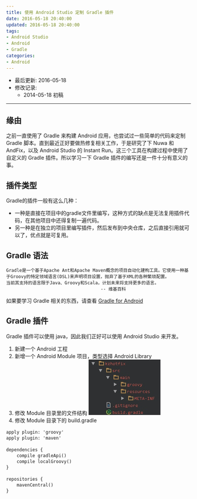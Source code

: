 ```yaml
---
title: 使用 Android Studio 定制 Gradle 插件
date: 2016-05-18 20:40:00
updated: 2016-05-18 20:40:00
tags:
- Android Studio
- Android
- Gradle
categories:
- Android
---
```


- 最后更新: 2016-05-18
- 修改记录:
	* 2014-05-18 初稿

----


## 缘由
之前一直使用了 Gradle 来构建 Android 应用，也尝试过一些简单的代码来定制 Gradle 脚本。直到最近正好要做热修复相关工作，于是研究了下 Nuwa 和 AndFix，以及 Android Studio 的 Instant Run。这三个工具在构建过程中使用了自定义的 Gradle 插件。所以学习一下 Gradle 插件的编写还是一件十分有意义的事。

## 插件类型
Gradle的插件一般有这么几种：

*	一种是直接在项目中的gradle文件里编写，这种方式的缺点是无法复用插件代码，在其他项目中还得复制一遍代码。
*	另一种是在独立的项目里编写插件，然后发布到中央仓库，之后直接引用就可以了，优点就是可复用。

## Gradle 语法

	Gradle是一个基于Apache Ant和Apache Maven概念的项目自动化建构工具。它使用一种基于Groovy的特定领域语言(DSL)来声明项目设置，抛弃了基于XML的各种繁琐配置。
	当前其支持的语言限于Java、Groovy和Scala，计划未来将支持更多的语言。
										-- 维基百科

如果要学习 Gradle 相关的东西，请查看 [Gradle for Android](https://segmentfault.com/a/1190000004229002)

## Gradle 插件
Gradle 插件可以使用 java，因此我们正好可以使用 Android Studio 来开发。

1. 新建一个 Android 工程
2. 新增一个 Android Module 项目，类型选择 Android Library
3. 修改 Module 目录里的文件结构
	![](/images/14635811281941.jpg)
 4. 修改 Module 目录下的 build.gradle
 	
```
apply plugin: 'groovy'
apply plugin: 'maven'

dependencies {
    compile gradleApi()
    compile localGroovy()
}

repositories {
    mavenCentral()
}
```

